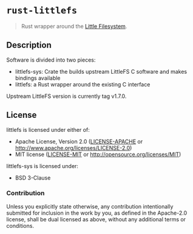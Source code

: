 # `rust-littlefs`

> Rust wrapper around the [Little Filesystem](https://github.com/ARMmbed/littlefs).

## Description

Software is divided into two pieces:

- littlefs-sys: Crate the builds upstream LittleFS C software and makes bindings available
- littlefs: a Rust wrapper around the existing C interface

Upstream LittleFS version is currently tag v1.7.0.

## License

littlefs is licensed under either of:

- Apache License, Version 2.0 ([LICENSE-APACHE](LICENSE-APACHE) or
  http://www.apache.org/licenses/LICENSE-2.0)
- MIT license ([LICENSE-MIT](LICENSE-MIT) or http://opensource.org/licenses/MIT)

littlefs-sys is licensed under:

- BSD 3-Clause

### Contribution

Unless you explicitly state otherwise, any contribution intentionally submitted
for inclusion in the work by you, as defined in the Apache-2.0 license, shall be
dual licensed as above, without any additional terms or conditions.
